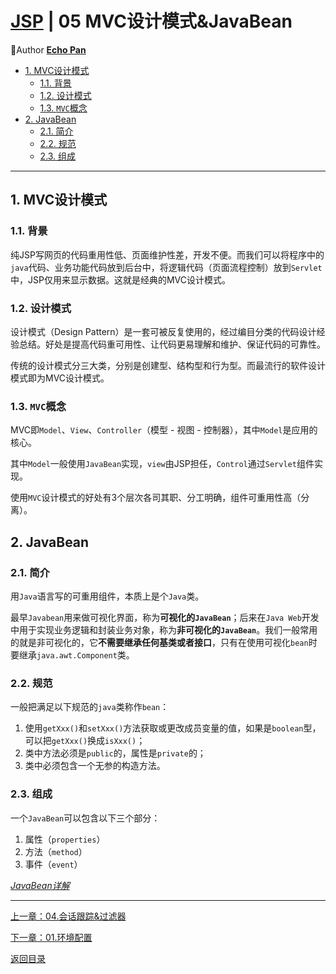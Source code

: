 # [JSP](./index.md) | 05 MVC设计模式&JavaBean<!-- omit in toc -->

🌸Author [**Echo Pan**](https://github.com/echopan)

- [1. MVC设计模式](#1-mvc设计模式)
  - [1.1. 背景](#11-背景)
  - [1.2. 设计模式](#12-设计模式)
  - [1.3. `MVC`概念](#13-mvc概念)
- [2. JavaBean](#2-javabean)
  - [2.1. 简介](#21-简介)
  - [2.2. 规范](#22-规范)
  - [2.3. 组成](#23-组成)

***

## 1. MVC设计模式

### 1.1. 背景

纯JSP写网页的代码重用性低、页面维护性差，开发不便。而我们可以将程序中的`java`代码、业务功能代码放到后台中，将逻辑代码（页面流程控制）放到`Servlet`中，JSP仅用来显示数据。这就是经典的MVC设计模式。

### 1.2. 设计模式

设计模式（Design Pattern）是一套可被反复使用的，经过编目分类的代码设计经验总结。好处是提高代码重可用性、让代码更易理解和维护、保证代码的可靠性。

传统的设计模式分三大类，分别是创建型、结构型和行为型。而最流行的软件设计模式即为MVC设计模式。

### 1.3. `MVC`概念

MVC即`Model`、`View`、`Controller`（模型 - 视图 - 控制器），其中`Model`是应用的核心。

其中`Model`一般使用`JavaBean`实现，`view`由JSP担任，`Control`通过`Servlet`组件实现。

使用`MVC`设计模式的好处有3个层次各司其职、分工明确，组件可重用性高（分离）。

## 2. JavaBean

### 2.1. 简介

用`Java`语言写的可重用组件，本质上是个`Java`类。

最早`Javabean`用来做可视化界面，称为**可视化的`JavaBean`**；后来在`Java Web`开发中用于实现业务逻辑和封装业务对象，称为**非可视化的`JavaBean`**。我们一般常用的就是非可视化的，它**不需要继承任何基类或者接口**，只有在使用可视化`bean`时要继承`java.awt.Component`类。

### 2.2. 规范

一般把满足以下规范的`java`类称作`bean`：

1. 使用`getXxx()`和`setXxx()`方法获取或更改成员变量的值，如果是`boolean`型，可以把`getXxx()`换成`isXxx()`；
2. 类中方法必须是`public`的，属性是`private`的；
3. 类中必须包含一个无参的构造方法。

### 2.3. 组成

一个`JavaBean`可以包含以下三个部分：

1. 属性（`properties`）
2. 方法（`method`）
3. 事件（`event`）

[_JavaBean详解_](https://blog.csdn.net/fuhanghang/article/details/84074561
)
***
[上一章：04.会话跟踪&过滤器](./04.会话跟踪&过滤器.md)  

[下一章：01.环境配置](./01.环境配置.md)  

[返回目录](./index.md)